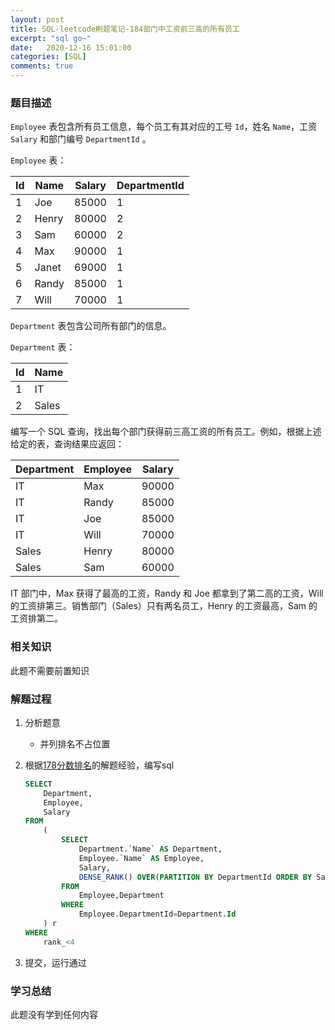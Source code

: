 ```yaml
---
layout: post
title: SQL-leetcode刷题笔记-184部门中工资前三高的所有员工
excerpt: "sql go~"
date:   2020-12-16 15:01:00
categories: [SQL]
comments: true
---
```


### 题目描述

`Employee` 表包含所有员工信息，每个员工有其对应的工号 `Id`，姓名 `Name`，工资 `Salary` 和部门编号 `DepartmentId` 。

`Employee`  表：

| Id   | Name  | Salary | DepartmentId |
| ---- | ----- | ------ | ------------ |
| 1    | Joe   | 85000  | 1            |
| 2    | Henry | 80000  | 2            |
| 3    | Sam   | 60000  | 2            |
| 4    | Max   | 90000  | 1            |
| 5    | Janet | 69000  | 1            |
| 6    | Randy | 85000  | 1            |
| 7    | Will  | 70000  | 1            |

`Department` 表包含公司所有部门的信息。

`Department` 表：

| Id   | Name  |
| ---- | ----- |
| 1    | IT    |
| 2    | Sales |

编写一个 SQL 查询，找出每个部门获得前三高工资的所有员工。例如，根据上述给定的表，查询结果应返回：

| Department | Employee | Salary |
|------------|----------|--------|
| IT         | Max      | 90000  |
| IT         | Randy    | 85000  |
| IT         | Joe      | 85000  |
| IT         | Will     | 70000  |
| Sales      | Henry    | 80000  |
| Sales      | Sam      | 60000  |


IT 部门中，Max 获得了最高的工资，Randy 和 Joe 都拿到了第二高的工资，Will 的工资排第三。销售部门（Sales）只有两名员工，Henry 的工资最高，Sam 的工资排第二。

### 相关知识

此题不需要前置知识

### 解题过程

1. 分析题意

   * 并列排名不占位置

2. 根据[178分数排名](https://monkeydatabase.github.io/articles/2020-12/sql-leetcode-178)的解题经验，编写sql

   ```sql
   SELECT
       Department,
       Employee,
       Salary
   FROM
       (
           SELECT
               Department.`Name` AS Department,
               Employee.`Name` AS Employee,
               Salary,
               DENSE_RANK() OVER(PARTITION BY DepartmentId ORDER BY Salary DESC) AS rank_
           FROM
               Employee,Department
           WHERE
               Employee.DepartmentId=Department.Id
       ) r
   WHERE
       rank_<4
   ```

3. 提交，运行通过


### 学习总结

此题没有学到任何内容
